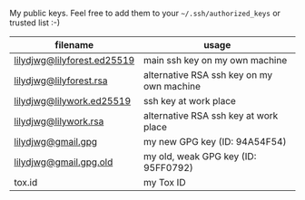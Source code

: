 My public keys. Feel free to add them to your `~/.ssh/authorized_keys` or trusted list :-)

filename                    | usage
--------------------------- | -----
lilydjwg@lilyforest.ed25519 | main ssh key on my own machine
lilydjwg@lilyforest.rsa     | alternative RSA ssh key on my own machine
lilydjwg@lilywork.ed25519   | ssh key at work place
lilydjwg@lilywork.rsa       | alternative RSA ssh key at work place
lilydjwg@gmail.gpg          | my new GPG key (ID: 94A54F54)
lilydjwg@gmail.gpg.old      | my old, weak GPG key (ID: 95FF0792)
tox.id                      | my Tox ID
